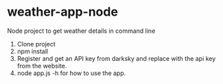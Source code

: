 # weather-app-node
Node project to get weather details in command line

1. Clone project
2. npm install
3. Register and get an API key from darksky and replace <API-KEY> with the api key from the website.
4. node app.js -h for how to use the app.
